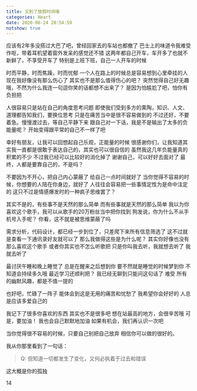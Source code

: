 ```yaml
---
title: 又到了放假时间咯
categories: Heart
date: 2020-06-24 20:54:59
notshow: true
---
```


应该有2年多没搭过大巴了吧，曾经回家去的车站也都撤了
巴士上的味道令我难受作呕，带着耳机望着窗外发呆的感觉还不错
这两年都自己开车，车开多了也就不新鲜了，不享受开车了
特别是上班下班，自己一人开车的时候

<!-- more -->
时而平静，时而焦躁，时而忧郁
一个人在路上的时候总是容易想到心里牵挂的人
现在我好像没有那么伤心了
其实也不是那么值得伤心的吧？
突然觉得自己好无趣哦，不然为什么我连一句逗你笑的话都想不出来了？
是因为怕尴尬了吧，怕你有负担把

人很容易只是站在自己的角度思考问题
即使我们受到多方的熏陶，知识、人文、道理都告知我们，要换位思考
只是在痛苦当中是很不容易做到的
不过还好，不要着急。慢慢渡过去，等自己平静下来
跟自己对一下话，我是不是输出了太多的负能量呢？
开始变得跟平常的自己不一样了吧

幸好有朋友，让我可以回想起自己乐观，正能量的时候
很感谢你们，让我知道其实我一直都是很敢于表达自己的，其实也可以很自信的
虽然我这几年负能量真的积累的不少
不过我已经可以比较好的消化掉了
谢谢自己，可以好好去面对了
最终，人都是要靠自己的，不是吗？

不要因为不开心，把自己内心蒙蔽了
给自己一点时间就好了
当你觉得不容易的时候，你想要的人陪在你身边，就好了
人往往会容易把一些事情定性为是命中注定的
这只不过是情感爆发时的一种疯子思维罢了？

其实不是的，有些事不是天然的那么简单
而有些事就是天然的那么简单
我以为你喜欢这个歌手，我可以从歌手的20万粉丝当中把你找到
狗发说，你为什么不从手机号入手呢？
你看，这不就是被思维蒙蔽了吗

需求分析，代码设计，都已经一步到位了，只差爬下来所有信息筛选了
这不过就是查看一下通讯录好友就可以了
那么我做得这些是为什么呢？
其实你好像也没有那么喜欢这个歌手
或者你其实也不怎么听歌把
只是你叫我去听，我就想去听了
我就去听了

最讨厌午睡和晚上睡觉了
总是在醒来之后想到你
要不然就是睡觉的时候梦到你
不知道会持续多久哦
最近学习还顺利把？
我已经无聊到只能问这句话了
难受
所有的幽默风趣，都是不值一提的

也好吧，忙碌了一阵子
能体会到这是无用的痛苦和忧愁了
我希望你会好好的
人总是应该多爱自己的

我记下了很多你喜欢的东西
其实也不是很多吧
想在站最高的地方，会很辛苦哦
可是，要加油！
我也会自己默默地加油
如果有机会，我们再认识一次吧

当你觉得很不容易的时候，只要自己别把自己放弃
相信你可以做的很好的。

我从你那里看到了一句话：
>Q: 但知道一切都发生了变化，又何必执着于过去和错误

这大概是你的孤独

14
